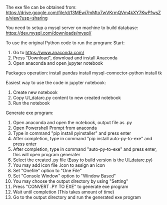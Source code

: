 The exe file can be obtained from:
https://drive.google.com/file/d/13MEwi7mMto7wVKrmQVm4kXY7KwPfwsZo/view?usp=sharing

You need to setup a mysql server on machine to build database:
https://dev.mysql.com/downloads/mysql/

To use the original Python code to run the program:
Start:
1. Go to https://www.anaconda.com/
2. Press "Download", download and install Anaconda
3. Open anaconda and open jupyter notebook

Packages operation:
install pandas
install mysql-connector-python
install tk

Easiest way to use the code in jupyter notebook:
1. Create new notebook
2. Copy UI_datarc.py content to new created notebook
3. Run the notebook

Generate exe program:
1. Open anaconda and open the notebook, output file as .py
1. Open Powershell Prompt from anaconda
2. Type in command "pip install pyinstaller" and press enter
3. After completion, type in command "pip install auto-py-to-exe" and press enter
4. After completion, type in command "auto-py-to-exe" and press enter, this will open program generater
5. Select the created .py file (Easy to build version is the UI_datarc.py)
6. You may add icon file .icon to assign an icon
6. Set "Onefile" option to "One File"
7. Set "Console Window" option to "Window Based"
8. You may choose the output directory by using "Setting"
9. Press "CONVERT .PY TO EXE" to generate exe program
10. Wait until completion (This takes amount of time)
11. Go to the output directory and run the generated exe program
